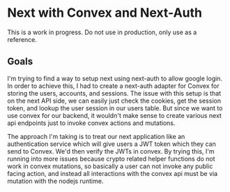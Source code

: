 # Next with Convex and Next-Auth

This is a work in progress. Do not use in production, only use as a reference.

## Goals

I'm trying to find a way to setup next using next-auth to allow google login. In order to achieve this, I had to create a next-auth adapter for Convex for storing the users, accounts, and sessions. The issue with this setup is that on the next API side, we can easily just check the cookies, get the session token, and lookup the user session in our users table. But since we want to use convex for our backend, it wouldn't make sense to create various next api endpoints just to invoke convex actions and mutations.

The approach I'm taking is to treat our next application like an authentication service which will give users a JWT token which they can send to Convex. We'd then verify the JWTs in convex. By trying this, I'm running into more issues because crypto related helper functions do not work in convex mutations, so basically a user can not invoke any public facing action, and instead all interactions with the convex api must be via mutation with the nodejs runtime.
